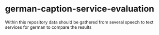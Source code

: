# german-caption-service-evaluation
Within this repository data should be gathered from several speech to text services for german to compare the results
